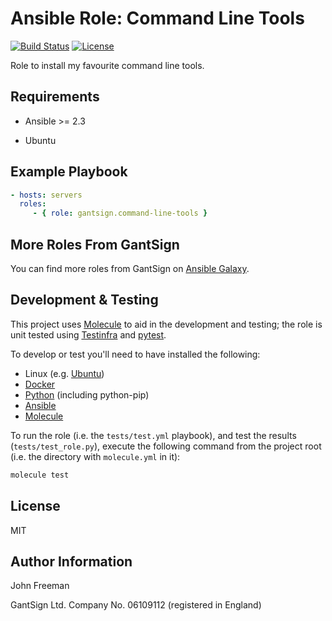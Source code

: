 Ansible Role: Command Line Tools
================================

[![Build Status](https://travis-ci.org/gantsign/ansible-role-command-line-tools.svg?branch=master)](https://travis-ci.org/gantsign/ansible-role-command-line-tools)
[![License](https://img.shields.io/badge/license-MIT-blue.svg)](https://raw.githubusercontent.com/gantsign/ansible-role-command-line-tools/master/LICENSE)

Role to install my favourite command line tools.

Requirements
------------

* Ansible >= 2.3

* Ubuntu

Example Playbook
----------------

```yaml
- hosts: servers
  roles:
     - { role: gantsign.command-line-tools }
```

More Roles From GantSign
------------------------

You can find more roles from GantSign on
[Ansible Galaxy](https://galaxy.ansible.com/gantsign).

Development & Testing
---------------------

This project uses [Molecule](http://molecule.readthedocs.io/) to aid in the
development and testing; the role is unit tested using
[Testinfra](http://testinfra.readthedocs.io/) and
[pytest](http://docs.pytest.org/).

To develop or test you'll need to have installed the following:

* Linux (e.g. [Ubuntu](http://www.ubuntu.com/))
* [Docker](https://www.docker.com/)
* [Python](https://www.python.org/) (including python-pip)
* [Ansible](https://www.ansible.com/)
* [Molecule](http://molecule.readthedocs.io/)

To run the role (i.e. the `tests/test.yml` playbook), and test the results
(`tests/test_role.py`), execute the following command from the project root
(i.e. the directory with `molecule.yml` in it):

```bash
molecule test
```

License
-------

MIT

Author Information
------------------

John Freeman

GantSign Ltd.
Company No. 06109112 (registered in England)

